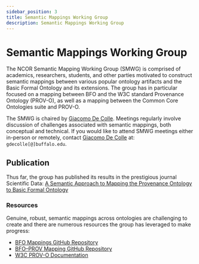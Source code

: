 ```yaml
---
sidebar_position: 3
title: Semantic Mappings Working Group
description: Semantic Mappings Working Group
---
```


# Semantic Mappings Working Group

The NCOR Semantic Mapping Working Group (SMWG) is comprised of academics, researchers, students, and other parties motivated to construct semantic mappings between various popular ontology artifacts and the Basic Formal Ontology and its extensions. The group has in particular focused on a mapping between BFO and the W3C standard Provenance Ontology (PROV-O), as well as a mapping between the Common Core Ontologies suite and PROV-O.

The SMWG is chaired by [Giacomo De Colle](https://www.linkedin.com/in/giacomo-de-colle-8b842b75/). Meetings regularly involve discussion of challenges associated with semantic mappings, both conceptual and technical. If you would like to attend SMWG meetings either in-person or remotely, contact [Giacomo De Colle](https://www.linkedin.com/in/giacomo-de-colle-8b842b75/) at: `gdecolle[@]buffalo.edu`.

## Publication

Thus far, the group has published its results in the prestigious journal Scientific Data: [A Semantic Approach to Mapping the Provenance Ontology to Basic Formal Ontology](https://www.nature.com/articles/s41597-025-04580-1)

### Resources

Genuine, robust, semantic mappings across ontologies are challenging to create and there are numerous resources the group has leveraged to make progress:

- [BFO Mappings GitHub Repository](https://github.com/BFO-Mappings/BFO-Mappings)
- [BFO–PROV Mapping GitHub Repository](https://github.com/BFO-Mappings/BFO-Mappings/tree/main/PROV)
- [W3C PROV-O Documentation](https://www.w3.org/TR/prov-o/)
